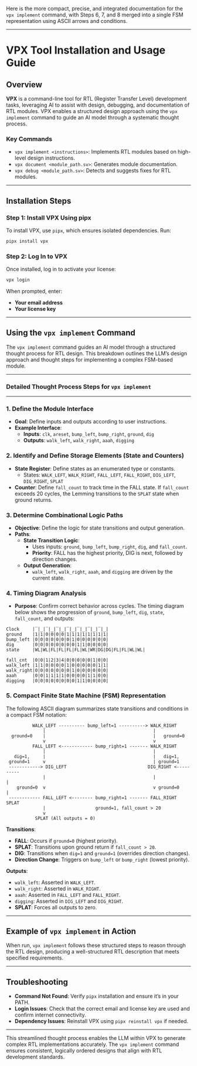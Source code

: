 Here is the more compact, precise, and integrated documentation for the `vpx implement` command, with Steps 6, 7, and 8 merged into a single FSM representation using ASCII arrows and conditions.

---

# VPX Tool Installation and Usage Guide

## Overview
**VPX** is a command-line tool for RTL (Register Transfer Level) development tasks, leveraging AI to assist with design, debugging, and documentation of RTL modules. VPX enables a structured design approach using the `vpx implement` command to guide an AI model through a systematic thought process.

### Key Commands
- `vpx implement <instructions>`: Implements RTL modules based on high-level design instructions.
- `vpx document <module_path.sv>`: Generates module documentation.
- `vpx debug <module_path.sv>`: Detects and suggests fixes for RTL modules.

---

## Installation Steps

### Step 1: Install VPX Using pipx

To install VPX, use `pipx`, which ensures isolated dependencies. Run:

```bash
pipx install vpx
```

### Step 2: Log In to VPX

Once installed, log in to activate your license:

```bash
vpx login
```

When prompted, enter:
- **Your email address**
- **Your license key**

---

## Using the `vpx implement` Command

The `vpx implement` command guides an AI model through a structured thought process for RTL design. This breakdown outlines the LLM’s design approach and thought steps for implementing a complex FSM-based module.

---

### Detailed Thought Process Steps for `vpx implement`

---

### **1. Define the Module Interface**
   - **Goal**: Define inputs and outputs according to user instructions.
   - **Example Interface**:
     - **Inputs**: `clk`, `areset`, `bump_left`, `bump_right`, `ground`, `dig`
     - **Outputs**: `walk_left`, `walk_right`, `aaah`, `digging`

### **2. Identify and Define Storage Elements (State and Counters)**
   - **State Register**: Define states as an enumerated type or constants.
     - States: `WALK_LEFT`, `WALK_RIGHT`, `FALL_LEFT`, `FALL_RIGHT`, `DIG_LEFT`, `DIG_RIGHT`, `SPLAT`
   - **Counter**: Define `fall_count` to track time in the FALL state. If `fall_count` exceeds 20 cycles, the Lemming transitions to the `SPLAT` state when ground returns.

### **3. Determine Combinational Logic Paths**
   - **Objective**: Define the logic for state transitions and output generation.
   - **Paths**:
     - **State Transition Logic**:
       - Uses inputs: `ground`, `bump_left`, `bump_right`, `dig`, and `fall_count`.
       - **Priority**: FALL has the highest priority, DIG is next, followed by direction changes.
     - **Output Generation**:
       - `walk_left`, `walk_right`, `aaah`, and `digging` are driven by the current state.

### **4. Timing Diagram Analysis**
   - **Purpose**: Confirm correct behavior across cycles. The timing diagram below shows the progression of `ground`, `bump_left`, `dig`, `state`, `fall_count`, and outputs:
   ```plaintext
   Clock     |‾|_|‾|_|‾|_|‾|_|‾|_|‾|_|‾|_|
   ground    |1|1|0|0|0|0|1|1|1|1|1|1|1|1|
   bump_left |0|0|0|0|0|0|0|1|0|0|0|0|0|0|
   dig       |0|0|0|0|0|0|0|0|1|1|0|0|0|0|
   state     |WL|WL|FL|FL|FL|FL|WL|WR|DG|DG|FL|FL|WL|WL|
   
   fall_cnt  |0|0|1|2|3|4|0|0|0|0|0|1|0|0|
   walk_left |1|1|0|0|0|0|1|0|0|0|0|0|1|1|
   walk_right|0|0|0|0|0|0|0|1|0|0|0|0|0|0|
   aaah      |0|0|1|1|1|1|0|0|0|0|1|1|0|0|
   digging   |0|0|0|0|0|0|0|0|1|1|0|0|0|0|
   ```

### **5. Compact Finite State Machine (FSM) Representation**
The following ASCII diagram summarizes state transitions and conditions in a compact FSM notation:

```
          WALK_LEFT ---------- bump_left=1 ----------> WALK_RIGHT
              |                                         |
  ground=0    |                                         |   ground=0
              v                                         v
          FALL_LEFT <------------ bump_right=1 ------- WALK_RIGHT
              |                                         |
   dig=1,     |                                         |   dig=1,
 ground=1     v                                         | ground=1
 ------------> DIG_LEFT                               DIG_RIGHT <----------
              |                                         |                |
    ground=0  v                                         v ground=0       |
 ------------ FALL_LEFT <-------- bump_right=1 ------- FALL_RIGHT       SPLAT
              |                   ground=1, fall_count > 20
              v
           SPLAT (All outputs = 0)
```

**Transitions**:
- **FALL**: Occurs if `ground=0` (highest priority).
- **SPLAT**: Transitions upon ground return if `fall_count > 20`.
- **DIG**: Transitions when `dig=1` and `ground=1` (overrides direction changes).
- **Direction Change**: Triggers on `bump_left` or `bump_right` (lowest priority).

**Outputs**:
- `walk_left`: Asserted in `WALK_LEFT`.
- `walk_right`: Asserted in `WALK_RIGHT`.
- `aaah`: Asserted in `FALL_LEFT` and `FALL_RIGHT`.
- `digging`: Asserted in `DIG_LEFT` and `DIG_RIGHT`.
- **SPLAT**: Forces all outputs to zero.

---

## Example of `vpx implement` in Action

When run, `vpx implement` follows these structured steps to reason through the RTL design, producing a well-structured RTL description that meets specified requirements.

---

## Troubleshooting

- **Command Not Found**: Verify `pipx` installation and ensure it’s in your PATH.
- **Login Issues**: Check that the correct email and license key are used and confirm internet connectivity.
- **Dependency Issues**: Reinstall VPX using `pipx reinstall vpx` if needed.

---

This streamlined thought process enables the LLM within VPX to generate complex RTL implementations accurately. The `vpx implement` command ensures consistent, logically ordered designs that align with RTL development standards.

